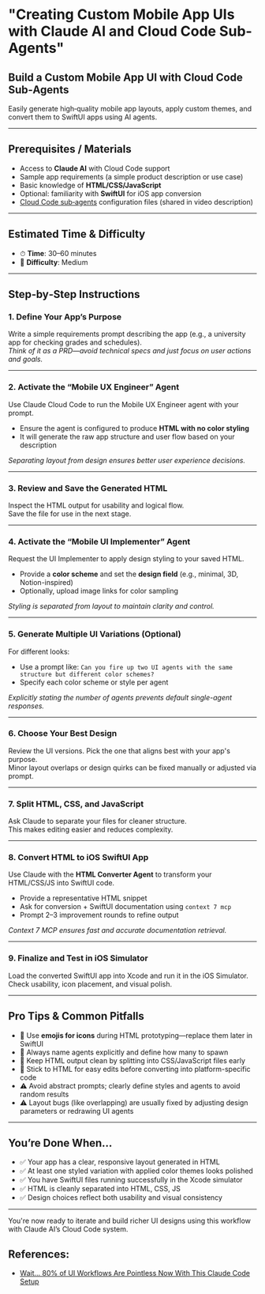 # "Creating Custom Mobile App UIs with Claude AI and Cloud Code Sub-Agents"

## Build a Custom Mobile App UI with Cloud Code Sub‑Agents

Easily generate high‑quality mobile app layouts, apply custom themes, and convert them to SwiftUI apps using AI agents.

---

## Prerequisites / Materials

- Access to **Claude AI** with Cloud Code support  
- Sample app requirements (a simple product description or use case)  
- Basic knowledge of **HTML/CSS/JavaScript**  
- Optional: familiarity with **SwiftUI** for iOS app conversion  
- [Cloud Code sub‑agents](https://www.anthropic.com) configuration files (shared in video description)  

---

## Estimated Time & Difficulty

- ⏱ **Time**: 30–60 minutes  
- 🎯 **Difficulty**: Medium  

---

## Step‑by‑Step Instructions

### 1. Define Your App’s Purpose

Write a simple requirements prompt describing the app (e.g., a university app for checking grades and schedules).  
*Think of it as a PRD—avoid technical specs and just focus on user actions and goals.*

---

### 2. Activate the “Mobile UX Engineer” Agent

Use Claude Cloud Code to run the Mobile UX Engineer agent with your prompt.  
- Ensure the agent is configured to produce **HTML with no color styling**  
- It will generate the raw app structure and user flow based on your description

*Separating layout from design ensures better user experience decisions.*

---

### 3. Review and Save the Generated HTML

Inspect the HTML output for usability and logical flow.  
Save the file for use in the next stage.

---

### 4. Activate the “Mobile UI Implementer” Agent

Request the UI Implementer to apply design styling to your saved HTML.  
- Provide a **color scheme** and set the **design field** (e.g., minimal, 3D, Notion-inspired)  
- Optionally, upload image links for color sampling

*Styling is separated from layout to maintain clarity and control.*

---

### 5. Generate Multiple UI Variations (Optional)

For different looks:
- Use a prompt like: `Can you fire up two UI agents with the same structure but different color schemes?`  
- Specify each color scheme or style per agent

*Explicitly stating the number of agents prevents default single-agent responses.*

---

### 6. Choose Your Best Design

Review the UI versions. Pick the one that aligns best with your app's purpose.  
Minor layout overlaps or design quirks can be fixed manually or adjusted via prompt.

---

### 7. Split HTML, CSS, and JavaScript

Ask Claude to separate your files for cleaner structure.  
This makes editing easier and reduces complexity.

---

### 8. Convert HTML to iOS SwiftUI App

Use Claude with the **HTML Converter Agent** to transform your HTML/CSS/JS into SwiftUI code.  
- Provide a representative HTML snippet  
- Ask for conversion + SwiftUI documentation using `context 7 mcp`  
- Prompt 2–3 improvement rounds to refine output  

*Context 7 MCP ensures fast and accurate documentation retrieval.*

---

### 9. Finalize and Test in iOS Simulator

Load the converted SwiftUI app into Xcode and run it in the iOS Simulator.  
Check usability, icon placement, and visual polish.

---

## Pro Tips & Common Pitfalls

- 🔹 Use **emojis for icons** during HTML prototyping—replace them later in SwiftUI  
- 🔹 Always name agents explicitly and define how many to spawn   
- 🔹 Keep HTML output clean by splitting into CSS/JavaScript files early  
- 🔹 Stick to HTML for easy edits before converting into platform-specific code  
- ⚠️ Avoid abstract prompts; clearly define styles and agents to avoid random results  
- ⚠️ Layout bugs (like overlapping) are usually fixed by adjusting design parameters or redrawing UI agents  

---

## You’re Done When…

- ✅ Your app has a clear, responsive layout generated in HTML  
- ✅ At least one styled variation with applied color themes looks polished  
- ✅ You have SwiftUI files running successfully in the Xcode simulator  
- ✅ HTML is cleanly separated into HTML, CSS, JS  
- ✅ Design choices reflect both usability and visual consistency

---

You're now ready to iterate and build richer UI designs using this workflow with Claude AI’s Cloud Code system.
## References:
 - [Wait... 80% of UI Workflows Are Pointless Now With This Claude Code Setup](https://www.youtube.com/watch?v=uayt-IVbh8E)